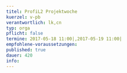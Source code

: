 ```yaml
---
titel: ProfiL2 Projektwoche
kuerzel: v-pb
verantwortlich: lk,cn
typ: orga
pflicht: false
termine: 2017-05-18 11:00|,2017-05-19 11:00|
empfohlene-voraussetzungen: 
published: true
dauer: 420
info:
---
```


